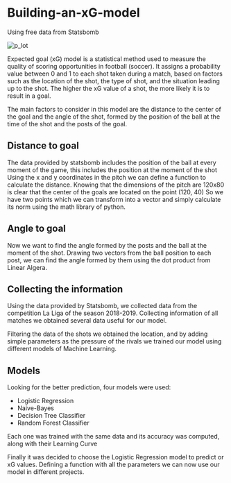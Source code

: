 # Building-an-xG-model 
Using free data from Statsbomb

![p_lot](https://github.com/Hector658/Building-a-XG-model/assets/146046209/f9c6e755-424f-490d-9ebd-1d32ad572fde)


Expected goal (xG) model is a statistical method used to measure the quality of scoring opportunities in football (soccer).
It assigns a probability value between 0 and 1 to each shot taken during a match, based on factors such as the location of the shot, the type of shot, and the situation leading up to the shot. 
The higher the xG value of a shot, the more likely it is to result in a goal. 

The main factors to consider in this model are the distance to the center of the goal and the angle of the shot, formed by the position of the ball at the time of
the shot and the posts of the goal.


## Distance to goal

The data provided by statsbomb includes the position of the ball at every moment of the game, this includes the position at the moment of the shot
Using the x and y coordinates in the pitch we can define a function to calculate the distance. Knowing that the dimensions of the pitch are 120x80
is clear that the center of the goals are located on the point (120, 40)
So we have two points which we can transform into a vector and simply calculate its norm using the math library of python.


## Angle to goal 

Now we want to find the angle formed by the posts and the ball at the moment of the shot. Drawing two vectors from the ball position to each post, we can find the angle formed by 
them using the dot product from Linear Algera.


## Collecting the information

Using the data provided by Statsbomb, we collected data from the competition La Liga of the season 2018-2019.
Collecting information of all matches we obtained several data useful for our model.

Filtering the data of the shots we obtained the location, and by adding simple parameters as the pressure of the rivals we trained our model using different 
models of Machine Learning.

## Models 

Looking for the better prediction, four models were used:
* Logistic Regression
* Naive-Bayes
* Decision Tree Classifier
* Random Forest Classifier

Each one was trained with the same data and its accuracy was computed, along with their Learning Curve

Finally it was decided to choose the Logistic Regression model to predict or xG values.
Defining a function with all the parameters we can now use our model in different projects.








